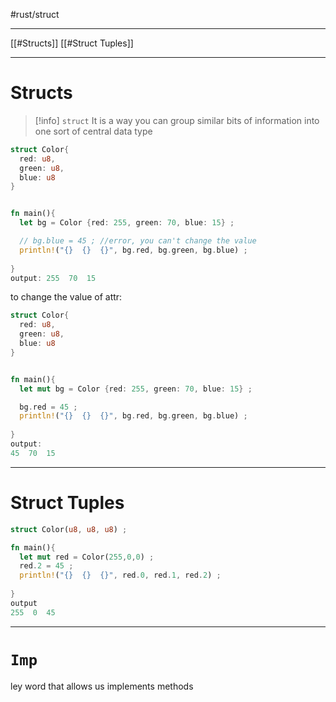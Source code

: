 #rust/struct

----
[[#Structs]]
[[#Struct Tuples]]



------
# Structs

>[!info] `struct`
>It is a way you can group similar  bits of information into one sort  of central data type

```rust
struct Color{
  red: u8,
  green: u8,
  blue: u8
}


fn main(){
  let bg = Color {red: 255, green: 70, blue: 15} ;

  // bg.blue = 45 ; //error, you can't change the value
  println!("{}  {}  {}", bg.red, bg.green, bg.blue) ;
  
}
output: 255  70  15
```

to change the value of attr:
```rust
struct Color{
  red: u8,
  green: u8,
  blue: u8
}


fn main(){
  let mut bg = Color {red: 255, green: 70, blue: 15} ;

  bg.red = 45 ;
  println!("{}  {}  {}", bg.red, bg.green, bg.blue) ;
  
}
output:
45  70  15
```

---
# Struct Tuples
```rust
struct Color(u8, u8, u8) ;

fn main(){
  let mut red = Color(255,0,0) ;
  red.2 = 45 ;
  println!("{}  {}  {}", red.0, red.1, red.2) ;
  
}
output
255  0  45
```



------------
# `Imp`
ley word that allows us implements methods 






